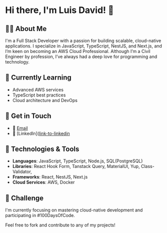 # Hi there, I'm Luis David! 👋

## 👨‍💻 About Me
I'm a Full Stack Developer with a passion for building scalable, cloud-native applications. I specialize in JavaScript, TypeScript, NestJS, and Next.js, and I’m keen on becoming an AWS Cloud Professional. Although I’m a Civil Engineer by profession, I’ve always had a deep love for programming and technology.

## 🌱 Currently Learning
- Advanced AWS services
- TypeScript best practices
- Cloud architecture and DevOps

## 💬 Get in Touch
- 📧 [Email](mailto:luishersar@gmail.com)
- 💼 [LinkedIn]([link-to-linkedin](https://www.linkedin.com/in/luis-hern%C3%A1ndez-211247283/)
  
## 🔧 Technologies & Tools
- **Languages**: JavaScript, TypeScript, Node.js, SQL(PostgreSQL)
- **Libraries**: React Hook Form, Tanstack Query, MaterialUI, Yup, Class-Validator, 
- **Frameworks**: React, NestJS, Next.js
- **Cloud Services**: AWS, Docker

## 🎯 Challenge
I'm currently focusing on mastering cloud-native development and participating in #100DaysOfCode.

Feel free to fork and contribute to any of my projects!

